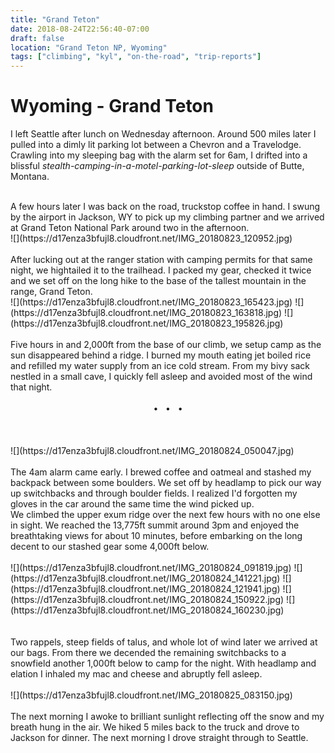 ```yaml
---
title: "Grand Teton"
date: 2018-08-24T22:56:40-07:00
draft: false
location: "Grand Teton NP, Wyoming"
tags: ["climbing", "kyl", "on-the-road", "trip-reports"]
---
```

# Wyoming - Grand Teton

I left Seattle after lunch on Wednesday afternoon. Around 500 miles
later I pulled into a dimly lit parking lot between a 
Chevron and a Travelodge. Crawling into my sleeping bag with the alarm set for 6am, 
I drifted into a blissful _stealth-camping-in-a-motel-parking-lot-sleep_ outside of Butte, Montana.

<br>
A few hours later I was back on the road, truckstop coffee in hand.
I swung by the airport in Jackson, WY to pick up my climbing partner and we arrived at Grand Teton
National Park around two in the afternoon.

<br>
![](https://d17enza3bfujl8.cloudfront.net/IMG_20180823_120952.jpg)
<br>

<br>
After lucking out at the ranger station with camping permits for that same night, we
hightailed it to the trailhead. I packed my gear, checked it twice and we set off on the 
long hike to the base of the tallest mountain in the range, Grand Teton. 

<br>
![](https://d17enza3bfujl8.cloudfront.net/IMG_20180823_165423.jpg)
![](https://d17enza3bfujl8.cloudfront.net/IMG_20180823_163818.jpg)
![](https://d17enza3bfujl8.cloudfront.net/IMG_20180823_195826.jpg)
<br>

<br>
Five hours in and 2,000ft from the base of our climb, we setup camp as the sun disappeared behind a ridge.
I burned my mouth eating jet boiled rice and refilled my water supply from an ice cold stream. 
From my bivy sack nestled in a small cave, I quickly fell asleep and avoided most of the wind that night.

<br>
<br>
<center>&bull; &nbsp; &bull; &nbsp; &bull; </center>
<br>
<br>


<br>
![](https://d17enza3bfujl8.cloudfront.net/IMG_20180824_050047.jpg)
<br>

<br>
The 4am alarm came early. 
I brewed coffee and oatmeal and stashed my backpack between some boulders.
We set off by headlamp to pick our way up switchbacks and through boulder fields.
I realized I'd forgotten my gloves in the car around the same time the wind picked up.

<br>
We climbed the upper exum ridge over the next few hours with no one else in sight.
We reached the 13,775ft summit around 3pm and enjoyed the breathtaking views for 
about 10 minutes, before embarking on the long decent to our stashed gear some 4,000ft below.

<br>
<br>
![](https://d17enza3bfujl8.cloudfront.net/IMG_20180824_091819.jpg)
![](https://d17enza3bfujl8.cloudfront.net/IMG_20180824_141221.jpg)
![](https://d17enza3bfujl8.cloudfront.net/IMG_20180824_121941.jpg)
![](https://d17enza3bfujl8.cloudfront.net/IMG_20180824_150922.jpg)
![](https://d17enza3bfujl8.cloudfront.net/IMG_20180824_160230.jpg)
<br>
<br>


<br>
Two rappels, steep fields of talus, and whole lot of wind later we arrived at our bags.
From there we decended the remaining switchbacks to a snowfield another 1,000ft below to camp for the night.
With headlamp and elation I inhaled my mac and cheese and abruptly fell asleep.

<br>
<br>
![](https://d17enza3bfujl8.cloudfront.net/IMG_20180825_083150.jpg)
<br>


<br>
The next morning I awoke to brilliant sunlight reflecting off the snow and my breath hung in the air.
We hiked 5 miles back to the truck and drove to Jackson for dinner. 
The next morning I drove straight through to Seattle.
